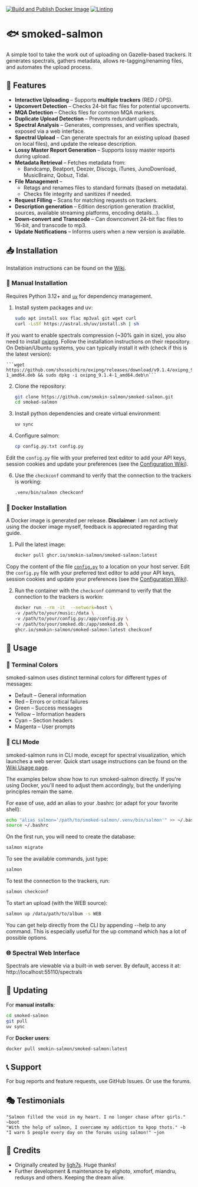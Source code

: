[![Build and Publish Docker Image](https://github.com/smokin-salmon/smoked-salmon/actions/workflows/docker-image.yml/badge.svg)](https://github.com/smokin-salmon/smoked-salmon/actions/workflows/docker-image.yml) [![Linting](https://github.com/smokin-salmon/smoked-salmon/actions/workflows/lint.yml/badge.svg?branch=master)](https://github.com/smokin-salmon/smoked-salmon/actions/workflows/lint.yml)

# 🐟 smoked-salmon  

A simple tool to take the work out of uploading on Gazelle-based trackers. It generates spectrals, gathers metadata, allows re-tagging/renaming files, and automates the upload process.

## 🌟 Features  

- **Interactive Uploading** – Supports **multiple trackers** (RED / OPS).
- **Upconvert Detection** – Checks 24-bit flac files for potential upconverts.
- **MQA Detection** – Checks files for common MQA markers.
- **Duplicate Upload Detection** – Prevents redundant uploads.  
- **Spectral Analysis** – Generates, compresses, and verifies spectrals, exposed via a web interface.  
- **Spectral Upload** – Can generate spectrals for an existing upload (based on local files), and update the release description.  
- **Lossy Master Report Generation** – Supports lossy master reports during upload.
- **Metadata Retrieval** – Fetches metadata from:
  - Bandcamp, Beatport, Deezer, Discogs, iTunes, JunoDownload, MusicBrainz, Qobuz, Tidal.
- **File Management** –  
  - Retags and renames files to standard formats (based on metadata).
  - Checks file integrity and sanitizes if needed.  
- **Request Filling** – Scans for matching requests on trackers.
- **Description generation** – Edition description generation (tracklist, sources, available streaming platforms, encoding details...).
- **Down-convert and Transcode** – Can downconvert 24-bit flac files to 16-bit, and transcode to mp3.
- **Update Notifications** – Informs users when a new version is available.

## 📥 Installation  

Installation instructions can be found on the [Wiki](https://github.com/smokin-salmon/smoked-salmon/wiki/Installation).

### 🔹 Manual Installation  
Requires Python 3.12+ and [`uv`](https://github.com/astral-sh/uv) for dependency management.  

1. Install system packages and uv:
    ```bash
    sudo apt install sox flac mp3val git wget curl
    curl -LsSf https://astral.sh/uv/install.sh | sh
    ```

If you want to enable spectrals compression (~30% gain in size), you also need to install [oxipng](https://github.com/shssoichiro/oxipng). Follow the installation instructions on their repository. On Debian/Ubuntu systems, you can typically install it with (check if this is the latest version):

    ```wget https://github.com/shssoichiro/oxipng/releases/download/v9.1.4/oxipng_9.1.4-1_amd64.deb && sudo dpkg -i oxipng_9.1.4-1_amd64.deb\n``` 

2. Clone the repository:
    ```bash
    git clone https://github.com/smokin-salmon/smoked-salmon.git
    cd smoked-salmon
    ```

3. Install python dependencies and create virtual environment:
    ```bash
    uv sync
    ```

5. Configure salmon:
    ```bash
    cp config.py.txt config.py
    ```

Edit the `config.py` file with your preferred text editor to add your API keys, session cookies and update your preferences (see the [Configuration Wiki](https://github.com/smokin-salmon/smoked-salmon/wiki/Configuration)).

6. Use the `checkconf` command to verify that the connection to the trackers is working:
    ```bash
    .venv/bin/salmon checkconf
    ```

### 🐳 Docker Installation
A Docker image is generated per release.
**Disclaimer**: I am not actively using the docker image myself, feedback is appreciated regarding that guide.

1. Pull the latest image:
    ```bash
    docker pull ghcr.io/smokin-salmon/smoked-salmon:latest
    ```

Copy the content of the file [`config.py`](https://github.com/smokin-salmon/smoked-salmon/blob/master/config.py.txt) to a location on your host server.
Edit the `config.py` file with your preferred text editor to add your API keys, session cookies and update your preferences (see the [Configuration Wiki](https://github.com/smokin-salmon/smoked-salmon/wiki/Configuration)).

2. Run the container with the `checkconf` command to verify that the connection to the trackers is workin:
    ```bash
    docker run --rm -it  --network=host \
    -v /path/to/your/music:/data \
    -v /path/to/your/config.py:/app/config.py \
    -v /path/to/your/smoked.db:/app/smoked.db \
    ghcr.io/smokin-salmon/smoked-salmon:latest checkconf
    ```


## 🚀 Usage

### 🎨 Terminal Colors
smoked-salmon uses distinct terminal colors for different types of messages:

* Default – General information
* Red – Errors or critical failures
* Green – Success messages
* Yellow – Information headers
* Cyan – Section headers
* Magenta – User prompts

### 🔧 CLI Mode
smoked-salmon runs in CLI mode, except for spectral visualization, which launches a web server. Quick start usage instructions can be found on the [Wiki Usage page](https://github.com/smokin-salmon/smoked-salmon/wiki#usage).

The examples below show how to run smoked-salmon directly. If you're using Docker, you'll need to adjust them accordingly, but the underlying principles remain the same.

For ease of use, add an alias to your .bashrc (or adapt for your favorite shell):
```bash
echo "alias salmon='/path/to/smoked-salmon/.venv/bin/salmon'" >> ~/.bashrc
source ~/.bashrc
```

On the first run, you will need to create the database:
```bash
salmon migrate
```

To see the available commands, just type:
```bash
salmon
```

To test the connection to the trackers, run:
```bash
salmon checkconf
```

To start an upload (with the WEB source):
```bash
salmon up /data/path/to/album -s WEB
```

You can get help directly from the CLI by appending --help to any command. This is especially useful for the up command which has a lot of possible options.

### 🌐 Spectral Web Interface
Spectrals are viewable via a built-in web server. By default, access it at: http://localhost:55110/spectrals

## 🔄 Updating

For **manual installs**:
```bash
cd smoked-salmon
git pull
uv sync
```

For **Docker users**:
```bash
docker pull smokin-salmon/smoked-salmon:latest
```

## 📞 Support
For bug reports and feature requests, use GitHub Issues. Or use the forums.


## 🎭 Testimonials
```
"Salmon filled the void in my heart. I no longer chase after girls." ~boot
"With the help of salmon, I overcame my addiction to kpop thots." ~b
"I warn 5 people every day on the forums using salmon!" ~jon
```

## 🎩 Credits
* Originally created by [ligh7s](https://github.com/ligh7s/smoked-salmon). Huge thanks!
* Further development & maintenance by elghoto, xmoforf, miandru, redusys and others. Keeping the dream alive.
